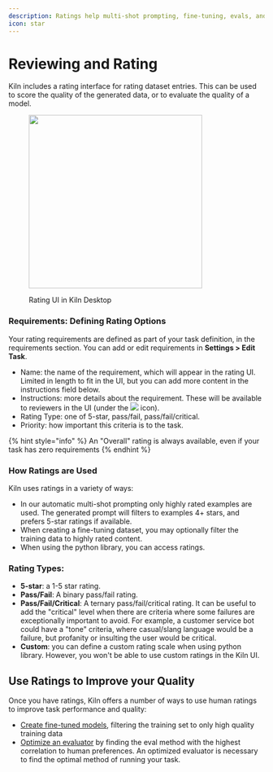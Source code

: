 ```yaml
---
description: Ratings help multi-shot prompting, fine-tuning, evals, and more
icon: star
---
```


# Reviewing and Rating

Kiln includes a rating interface for rating dataset entries. This can be used to score the quality of the generated data, or to evaluate the quality of a model.

<figure><img src="../.gitbook/assets/Screenshot 2025-01-05 at 12.12.38 PM (1).png" alt="" width="341"><figcaption><p>Rating UI in Kiln Desktop</p></figcaption></figure>

### Requirements: Defining Rating Options

Your rating requirements are defined as part of your task definition, in the requirements section. You can  add or edit requirements in **Settings > Edit Task**.&#x20;

* Name: the name of the requirement, which will appear in the rating UI. Limited in length to fit in the UI, but you can add more content in the instructions field below.
* Instructions: more details about the requirement. These will be available to reviewers in the UI (under the ![](<../.gitbook/assets/Screenshot 2025-01-05 at 12.18.52 PM (1).png>) icon).
* Rating Type: one of 5-star, pass/fail, pass/fail/critical.
* Priority: how important this criteria is to the task.

{% hint style="info" %}
An "Overall" rating is always available, even if your task has zero requirements
{% endhint %}

### How Ratings are Used

Kiln uses ratings in a variety of ways:

* In our automatic multi-shot prompting only highly rated examples are used. The generated prompt will filters to examples 4+ stars, and prefers 5-star ratings if available.
* When creating a fine-tuning dataset, you may optionally filter the training data to highly rated content.
* When using the python library, you can access ratings.

### Rating Types:

* **5-star**: a 1-5 star rating.
* **Pass/Fail**: A binary pass/fail rating.
* **Pass/Fail/Critical**: A ternary pass/fail/critical rating. It can be useful to add the "critical" level when there are criteria where some failures are exceptionally important to avoid. For example, a customer service bot could have a "tone" criteria, where casual/slang language would be a failure, but profanity or insulting the user would be critical.
* **Custom**: you can define a custom rating scale when using python library. However, you won't be able to use custom ratings in the Kiln UI.

## Use Ratings to Improve your Quality

Once you have ratings, Kiln offers a number of ways to use human ratings to improve task performance and quality:

* [Create fine-tuned models](fine-tuning-guide.md), filtering the training set to only high quality training data
* [Optimize an evaluator](evaluations.md#finding-the-ideal-eval-method) by finding the eval method with the highest correlation to human preferences. An optimized evaluator is necessary to find the optimal method of running your task.
